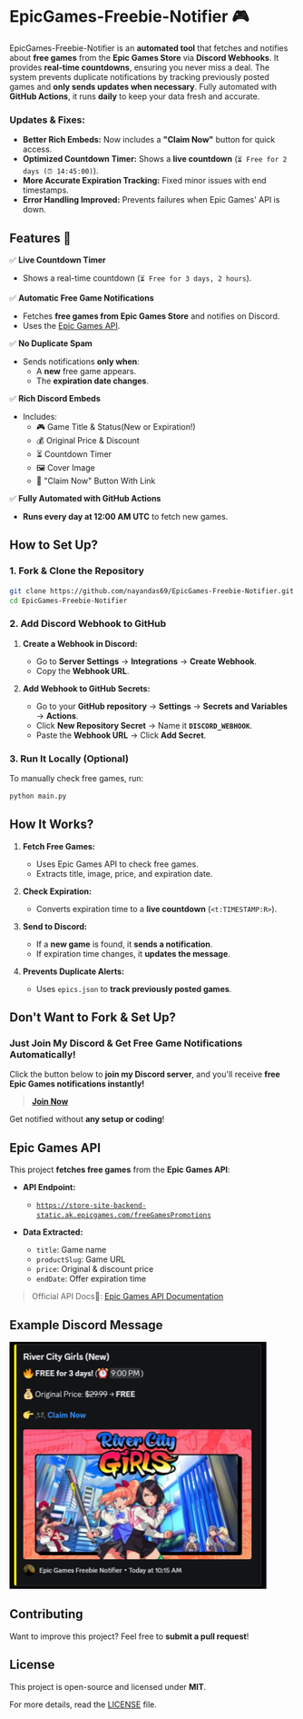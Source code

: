 # EpicGames-Freebie-Notifier 🎮 

EpicGames-Freebie-Notifier is an **automated tool** that fetches and notifies about **free games** from the **Epic Games Store** via **Discord Webhooks**. It provides **real-time countdowns**, ensuring you never miss a deal. The system prevents duplicate notifications by tracking previously posted games and **only sends updates when necessary**. Fully automated with **GitHub Actions**, it runs **daily** to keep your data fresh and accurate.  


### Updates & Fixes:  
- **Better Rich Embeds:** Now includes a **"Claim Now"** button for quick access.  
- **Optimized Countdown Timer:** Shows a **live countdown** (`⏳ Free for 2 days (⏰ 14:45:00)`).  
- **More Accurate Expiration Tracking:** Fixed minor issues with end timestamps.  
- **Error Handling Improved:** Prevents failures when Epic Games' API is down.  


## Features 📌  

✅ **Live Countdown Timer**  
- Shows a real-time countdown (`⏳ Free for 3 days, 2 hours`).  

✅ **Automatic Free Game Notifications**  
- Fetches **free games from Epic Games Store** and notifies on Discord.  
- Uses the [Epic Games API](https://store-site-backend-static.ak.epicgames.com/freeGamesPromotions).  

✅ **No Duplicate Spam**  
- Sends notifications **only when**:  
  - A **new** free game appears.  
  - The **expiration date changes**.  

✅ **Rich Discord Embeds**  
- Includes:  
  - 🎮 Game Title & Status(New or Expiration!)  
  - 💰 Original Price & Discount  
  - ⏳ Countdown Timer  
  - 🖼️ Cover Image  
  - 🎯 "Claim Now" Button With Link

✅ **Fully Automated with GitHub Actions**  
- **Runs every day at 12:00 AM UTC** to fetch new games.  


## How to Set Up? 

### 1. Fork & Clone the Repository  
```bash
git clone https://github.com/nayandas69/EpicGames-Freebie-Notifier.git
cd EpicGames-Freebie-Notifier
```

### 2. Add Discord Webhook to GitHub  
1. **Create a Webhook in Discord:**  
   - Go to **Server Settings** → **Integrations** → **Create Webhook**.  
   - Copy the **Webhook URL**.  

2. **Add Webhook to GitHub Secrets:**  
   - Go to your **GitHub repository** → **Settings** → **Secrets and Variables** → **Actions**.  
   - Click **New Repository Secret** → Name it **`DISCORD_WEBHOOK`**.  
   - Paste the **Webhook URL** → Click **Add Secret**.  

### 3. Run It Locally (Optional)  
To manually check free games, run:  
```bash
python main.py
```


## How It Works? 

1. **Fetch Free Games:**  
   - Uses Epic Games API to check free games.  
   - Extracts title, image, price, and expiration date.  

2. **Check Expiration:**  
   - Converts expiration time to a **live countdown** (`<t:TIMESTAMP:R>`).  

3. **Send to Discord:**  
   - If a **new game** is found, it **sends a notification**.  
   - If expiration time changes, it **updates the message**.  

4. **Prevents Duplicate Alerts:**  
   - Uses `epics.json` to **track previously posted games**.  


## Don't Want to Fork & Set Up?  

### Just Join My Discord & Get Free Game Notifications Automatically!  
Click the button below to **join my Discord server**, and you'll receive **free Epic Games notifications instantly!**  

> **[Join Now](https://discord.gg/skHyssu)**  

Get notified without **any setup or coding**!  


## Epic Games API  

This project **fetches free games** from the **Epic Games API**:  

- **API Endpoint:**  
  - [`https://store-site-backend-static.ak.epicgames.com/freeGamesPromotions`](https://store-site-backend-static.ak.epicgames.com/freeGamesPromotions)  

- **Data Extracted:**  
  - `title`: Game name  
  - `productSlug`: Game URL  
  - `price`: Original & discount price  
  - `endDate`: Offer expiration time  

> Official API Docs📄: [Epic Games API Documentation](https://dev.epicgames.com/docs)  


## Example Discord Message  

<img src="img/Demo2.png" alt="Example Discord Message" width="453" height="435"> 


## Contributing  

Want to improve this project? Feel free to **submit a pull request**!  


## License

This project is open-source and licensed under **MIT**.  

For more details, read the [LICENSE](LICENSE) file.  